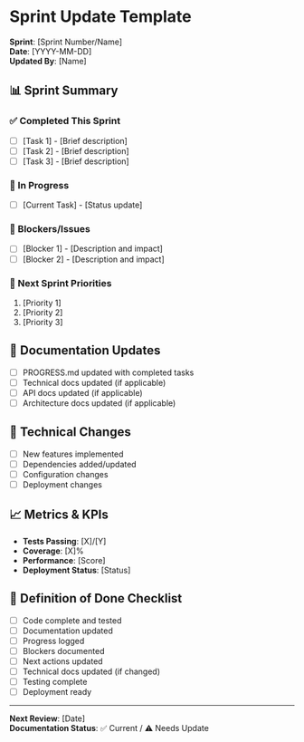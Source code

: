 # Sprint Update Template

**Sprint**: [Sprint Number/Name]  
**Date**: [YYYY-MM-DD]  
**Updated By**: [Name]  

## 📊 Sprint Summary

### ✅ Completed This Sprint
- [ ] [Task 1] - [Brief description]
- [ ] [Task 2] - [Brief description]
- [ ] [Task 3] - [Brief description]

### 🚧 In Progress
- [ ] [Current Task] - [Status update]

### 🚨 Blockers/Issues
- [ ] [Blocker 1] - [Description and impact]
- [ ] [Blocker 2] - [Description and impact]

### 🎯 Next Sprint Priorities
1. [Priority 1]
2. [Priority 2]
3. [Priority 3]

## 📝 Documentation Updates
- [ ] PROGRESS.md updated with completed tasks
- [ ] Technical docs updated (if applicable)
- [ ] API docs updated (if applicable)
- [ ] Architecture docs updated (if applicable)

## 🔧 Technical Changes
- [ ] New features implemented
- [ ] Dependencies added/updated
- [ ] Configuration changes
- [ ] Deployment changes

## 📈 Metrics & KPIs
- **Tests Passing**: [X]/[Y]
- **Coverage**: [X]%
- **Performance**: [Score]
- **Deployment Status**: [Status]

## 🎯 Definition of Done Checklist
- [ ] Code complete and tested
- [ ] Documentation updated
- [ ] Progress logged
- [ ] Blockers documented
- [ ] Next actions updated
- [ ] Technical docs updated (if changed)
- [ ] Testing complete
- [ ] Deployment ready

---

**Next Review**: [Date]  
**Documentation Status**: ✅ Current / ⚠️ Needs Update
